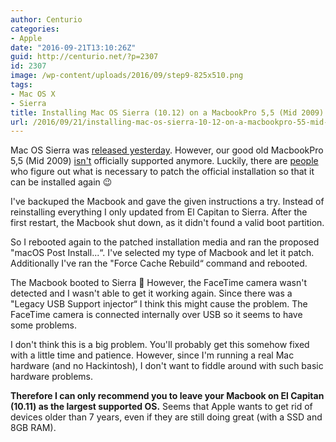 ```yaml
---
author: Centurio
categories:
- Apple
date: "2016-09-21T13:10:26Z"
guid: http://centurio.net/?p=2307
id: 2307
image: /wp-content/uploads/2016/09/step9-825x510.png
tags:
- Mac OS X
- Sierra
title: Installing Mac OS Sierra (10.12) on a MacbookPro 5,5 (Mid 2009)
url: /2016/09/21/installing-mac-os-sierra-10-12-on-a-macbookpro-55-mid-2009/
---
```

Mac OS Sierra was [released yesterday](http://www.macworld.co.uk/news/mac-software/macos-sierra-release-date-uk-macos-sierra-new-features-2016-out-today-3630374/). However, our good old MacbookPro 5,5 (Mid 2009) [isn't](http://osxdaily.com/2016/06/14/macos-sierra-compatibility-list/) officially supported anymore. Luckily, there are [people](http://dosdude1.com/sierrapatch.html) who figure out what is necessary to patch the official installation so that it can be installed again 😉

I've backuped the Macbook and gave the given instructions a try. Instead of reinstalling everything I only updated from El Capitan to Sierra. After the first restart, the Macbook shut down, as it didn't found a valid boot partition.

So I rebooted again to the patched installation media and ran the proposed "macOS Post Install...&#8220;. I've selected my type of Macbook and let it patch. Additionally I've ran the "Force Cache Rebuild&#8220; command and rebooted.

The Macbook booted to Sierra 🙂 However, the FaceTime camera wasn't detected and I wasn't able to get it working again. Since there was a "Legacy USB Support injector&#8220; I think this might cause the problem. The FaceTime camera is connected internally over USB so it seems to have some problems.

I don't think this is a big problem. You'll probably get this somehow fixed with a little time and patience. However, since I'm running a real Mac hardware (and no Hackintosh), I don't want to fiddle around with such basic hardware problems.

**Therefore I can only recommend you to leave your Macbook on El Capitan (10.11) as the largest supported OS.** Seems that Apple wants to get rid of devices older than 7 years, even if they are still doing great (with a SSD and 8GB RAM).